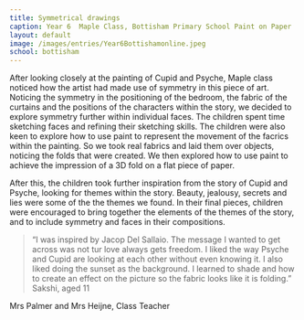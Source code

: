 ```yaml
---
title: Symmetrical drawings
caption: Year 6  Maple Class, Bottisham Primary School Paint on Paper
layout: default
image: /images/entries/Year6Bottishamonline.jpeg
school: bottisham
---
```

After looking closely at the painting of Cupid and Psyche, Maple class noticed how the artist had made use of symmetry in this piece of art. Noticing the symmetry in the positioning of the bedroom, the fabric of the curtains and the positions of the characters within the story, we decided to explore symmetry further within individual faces. The children spent time sketching faces and refining their sketching skills. The children were also keen to explore how to use paint to represent the movement of the facrics within the painting. So we took real fabrics and laid them over objects, noticing the folds that were created. We then explored how to use paint to achieve the impression of a 3D fold on a flat piece of paper.

After this, the children took further inspiration from the story of Cupid and Psyche, looking for themes within the story. Beauty, jealousy, secrets and lies were some of the the themes we found. In their final pieces, children were encouraged to bring together the elements of the themes of the story, and to include symmetry and faces in their compositions.

> “I was inspired by Jacop Del Sallaio. The message I wanted to get across was not tur love always gets freedom. I liked the way Psyche and Cupid are looking at each other without even knowing it. I also liked doing the sunset as the background. I learned to shade and how to create an effect on the picture so the fabric looks like it is folding.” Sakshi, aged 11

Mrs Palmer and Mrs Heijne, Class Teacher
